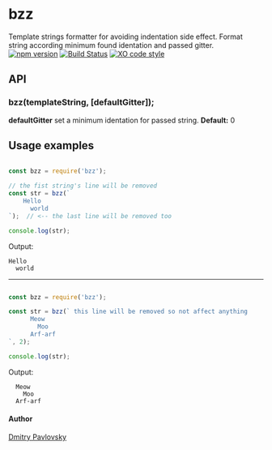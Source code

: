 # bzz
Template strings formatter for avoiding indentation side effect. Format string according minimum found identation and passed gitter. 
[![npm version](https://badge.fury.io/js/bzz.svg)](https://www.npmjs.com/package/bzz)
[![Build Status](https://travis-ci.org/dimapaloskin/bzz.svg?branch=master)](https://travis-ci.org/dimapaloskin/bzz)
[![XO code style](https://img.shields.io/badge/code_style-XO-5ed9c7.svg)](https://github.com/sindresorhus/xo)

## API

### bzz(templateString, [defaultGitter]);

**defaultGitter** set a minimum identation for passed string. **Default:** 0

## Usage examples

```js

const bzz = require('bzz');

// the fist string's line will be removed
const str = bzz(`
    Hello
      world
`);  // <-- the last line will be removed too

console.log(str);

```
Output:
```
Hello
  world
```

---

```js

const bzz = require('bzz');

const str = bzz(` this line will be removed so not affect anything
      Meow
        Moo
      Arf-arf
`, 2);

console.log(str);

```
Output:
```
  Meow
    Moo
  Arf-arf
```

#### Author
[Dmitry Pavlovsky](http://palosk.in)
